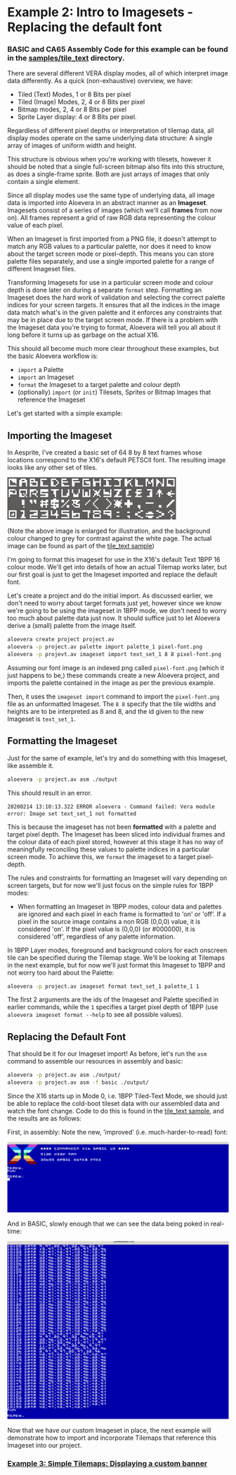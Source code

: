 # Example 2: Intro to Imagesets - Replacing the default font

### BASIC and CA65 Assembly Code for this example can be found in the [samples/tile_text](../samples/tile_text) directory.

There are several different VERA display modes, all of which interpret image data differently. As a quick (non-exhaustive) overview, we have:

* Tiled (Text) Modes, 1 or 8 Bits per pixel
* Tiled (Image) Modes, 2, 4 or 8 Bits per pixel
* Bitmap modes, 2, 4 or 8 Bits per pixel
* Sprite Layer display: 4 or 8 Bits per pixel.

Regardless of different pixel depths or interpretation of tilemap data, all display modes operate on the same underlying data structure: A single array of images of uniform width and height.

This structure is obvious when you're working with tilesets, however it should be noted that a single full-screen bitmap also fits into this structure, as does a single-frame sprite. Both are just arrays of images that only contain a single element.

Since all display modes use the same type of underlying data, all image data is imported into Aloevera in an abstract manner as an **Imageset**. Imagesets consist of a series of images (which we'll call **frames** from now on). All frames represent a grid of raw RGB data representing the colour value of each pixel.

When an Imageset is first imported from a PNG file, it doesn't attempt to match any RGB values to a particular palette, nor does it need to know about the target screen mode or pixel-depth. This means you can store palette files separately, and use a single imported palette for a range of different Imageset files.

Transforming Imagesets for use in a particular screen mode and colour depth is done later on during a separate `format` step. Formatting an Imageset does the hard work of validation and selecting the correct palette indices for your screen targets. It ensures that all the indices in the image data match what's in the given palette and it enforces any constraints that may be in place due to the target screen mode. If there is a problem with the Imageset data you're trying to format, Aloevera will tell you all about it long before it turns up as garbage on the actual X16.

This should all become much more clear throughout these examples, but the basic Aloevera workflow is:

* `import` a Palette
* `import` an Imageset
* `format` the Imageset to a target palette and colour depth
* (optionally) `import` (or `init`) Tilesets, Sprites or Bitmap Images that reference the Imageset

Let's get started with a simple example:

## Importing the Imageset

In Aesprite, I've created a basic set of 64 8 by 8 text frames whose locations correspond to the X16's default PETSCII font. The resulting image looks like any other set of tiles.

![palette](images/02-imageset-001.png)

(Note the above image is enlarged for illustration, and the background colour changed to grey for contrast against the white page. The actual image can be found as part of the [tile_text sample](../samples/tile_text))

I'm going to format this imageset for use in the X16's default Text 1BPP 16 colour mode. We'll get into details of how an actual Tilemap works later, but our first goal is just to get the Imageset imported and replace the default font.

Let's create a project and do the initial import. As discussed earlier, we don't need to worry about target formats just yet, however since we know we're going to be using the imageset in 1BPP mode, we don't need to worry too much about palette data just now. It should suffice just to let Aloevera derive a (small) palette from the image itself.

```.sh
aloevera create project project.av
aloevera -p project.av palette import palette_1 pixel-font.png
aloevera -p projevt.av imageset import text_set_1 8 8 pixel-font.png
```

Assuming our font image is an indexed png called `pixel-font.png` (which it just happens to be,) these commands create a new Aloevera project, and imports the palette contained in the image as per the previous example.

Then, it uses the `imageset import` command to import the `pixel-font.png` file as an unformatted Imageset. The `8 8` specify that the tile widths and heights are to be interpreted as 8 and 8, and the id given to the new Imageset is `text_set_1`.

## Formatting the Imageset

Just for the same of example, let's try and do something with this Imageset, like assemble it. 

```.sh
aloevera -p project.av asm ./output
```

This should result in an error.

```
20200214 13:10:13.322 ERROR aloevera - Command failed: Vera module error: Image set text_set_1 not formatted
```

This is because the imageset has not been **formatted** with a palette and target pixel depth. The Imageset has been sliced into individual frames and the colour data of each pixel stored, however at this stage it has no way of meaningfully reconciling these values to palette indices in a particular screen mode. To achieve this, we `format` the imageset to a target pixel-depth.

The rules and constraints for formatting an Imageset will vary depending on screen targets, but for now we'll just focus on the simple rules for 1BPP modes:

* When formatting an Imageset in 1BPP modes, colour data and palettes are ignored and each pixel in each frame is formatted to 'on' or 'off'. If a pixel in the source image contains a non RGB (0,0,0) value, it is considered 'on'. If the pixel value is (0,0,0) (or #000000), it is considered 'off', regardless of any palette information. 

In 1BPP Layer modes, foreground and background colors for each onscreen tile can be specified during the Tilemap stage. We'll be looking at Tilemaps in the next example, but for now we'll just format this Imageset to 1BPP and not worry too hard about the Palette:

```.sh
aloevera -p project.av imageset format text_set_1 palette_1 1
```

The first 2 arguments are the ids of the Imageset and Palette specified in earlier commands, while the `1` specifies a target pixel depth of 1BPP (use `aloevera imageset format --help` to see all possible values).

## Replacing the Default Font

That should be it for our Imageset import! As before, let's run the `asm` command to assemble our resources in assembly and basic:

```.sh
aloevera -p project.av asm ./output/
aloevera -p project.av asm -f basic ./output/
```

Since the X16 starts up in Mode 0, i.e. 1BPP Tiled-Text Mode, we should just be able to replace the cold-boot tileset data with our assembled data and watch the font change. Code to do this is found in the [tile_text sample](../samples/tile_text), and the results are as follows:

First, in assembly: Note the new, 'improved' (i.e. much-harder-to-read) font:

![asm](images/02-imageset-002.png)

And in BASIC, slowly enough that we can see the data being poked in real-time:

![asm](images/02-imageset-003.png)

Now that we have our custom Imageset in place, the next example will demonstrate how to import and incorporate Tilemaps that reference this Imageset into our project.

### [Example 3: Simple Tilemaps: Displaying a custom banner](./ex_003.md)
